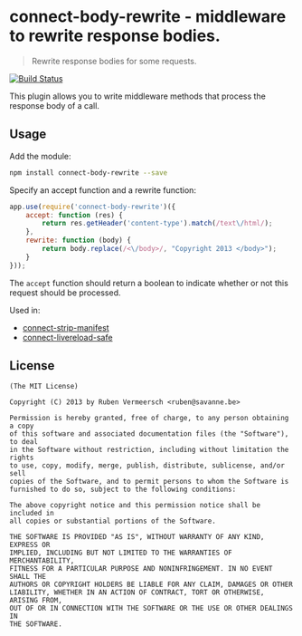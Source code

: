 # connect-body-rewrite - middleware to rewrite response bodies.

> Rewrite response bodies for some requests.

[![Build Status](https://travis-ci.org/rubenv/connect-body-rewrite.png?branch=master)](https://travis-ci.org/rubenv/connect-body-rewrite)

This plugin allows you to write middleware methods that process the response
body of a call.

## Usage

Add the module:

```bash
npm install connect-body-rewrite --save
```

Specify an accept function and a rewrite function:


```javascript
app.use(require('connect-body-rewrite')({
    accept: function (res) {
        return res.getHeader('content-type').match(/text\/html/);
    },
    rewrite: function (body) {
        return body.replace(/<\/body>/, "Copyright 2013 </body>");
    }
}));
```

The `accept` function should return a boolean to indicate whether or not this
request should be processed.

Used in:

* [connect-strip-manifest](https://github.com/rubenv/connect-strip-manifest)
* [connect-livereload-safe](https://github.com/rubenv/connect-livereload-safe)

## License 

    (The MIT License)

    Copyright (C) 2013 by Ruben Vermeersch <ruben@savanne.be>

    Permission is hereby granted, free of charge, to any person obtaining a copy
    of this software and associated documentation files (the "Software"), to deal
    in the Software without restriction, including without limitation the rights
    to use, copy, modify, merge, publish, distribute, sublicense, and/or sell
    copies of the Software, and to permit persons to whom the Software is
    furnished to do so, subject to the following conditions:

    The above copyright notice and this permission notice shall be included in
    all copies or substantial portions of the Software.

    THE SOFTWARE IS PROVIDED "AS IS", WITHOUT WARRANTY OF ANY KIND, EXPRESS OR
    IMPLIED, INCLUDING BUT NOT LIMITED TO THE WARRANTIES OF MERCHANTABILITY,
    FITNESS FOR A PARTICULAR PURPOSE AND NONINFRINGEMENT. IN NO EVENT SHALL THE
    AUTHORS OR COPYRIGHT HOLDERS BE LIABLE FOR ANY CLAIM, DAMAGES OR OTHER
    LIABILITY, WHETHER IN AN ACTION OF CONTRACT, TORT OR OTHERWISE, ARISING FROM,
    OUT OF OR IN CONNECTION WITH THE SOFTWARE OR THE USE OR OTHER DEALINGS IN
    THE SOFTWARE.
